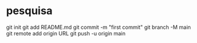 # pesquisa

git init
git add README.md
git commit -m "first commit"
git branch -M main
git remote add origin URL
git push -u origin main